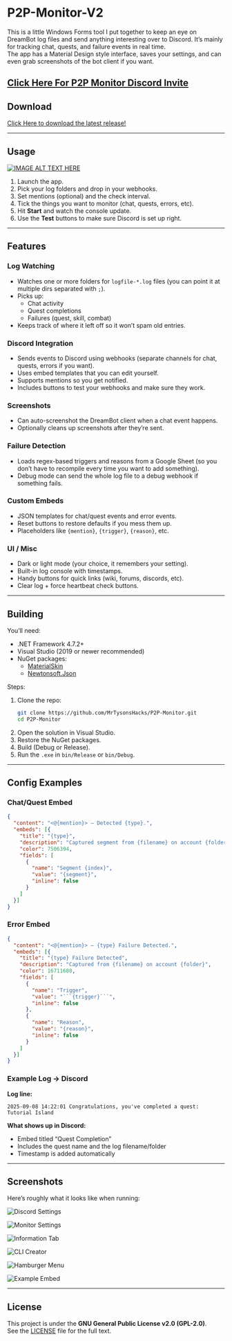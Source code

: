 # P2P-Monitor-V2

This is a little Windows Forms tool I put together to keep an eye on DreamBot log files and send anything interesting over to Discord. It’s mainly for tracking chat, quests, and failure events in real time.  
The app has a Material Design style interface, saves your settings, and can even grab screenshots of the bot client if you want.

## [Click Here For P2P Monitor Discord Invite](https://discord.gg/EpuaMTCzx5)

## Download

[Click Here to download the latest release!](https://github.com/MrTysonsHacks/P2P-Monitor/releases/latest)

---
## Usage

[![IMAGE ALT TEXT HERE](https://i.imgur.com/w24sqZM.png)](https://www.youtube.com/watch?v=52tY_gN0mcM)

1. Launch the app.  
2. Pick your log folders and drop in your webhooks.  
3. Set mentions (optional) and the check interval.  
4. Tick the things you want to monitor (chat, quests, errors, etc).  
5. Hit **Start** and watch the console update.  
6. Use the **Test** buttons to make sure Discord is set up right. 
 
---

## Features

### Log Watching
- Watches one or more folders for `logfile-*.log` files (you can point it at multiple dirs separated with `;`).
- Picks up:
  - Chat activity  
  - Quest completions  
  - Failures (quest, skill, combat)  
- Keeps track of where it left off so it won’t spam old entries.  

### Discord Integration
- Sends events to Discord using webhooks (separate channels for chat, quests, errors if you want).  
- Uses embed templates that you can edit yourself.  
- Supports mentions so you get notified.  
- Includes buttons to test your webhooks and make sure they work.  

### Screenshots
- Can auto-screenshot the DreamBot client when a chat event happens.  
- Optionally cleans up screenshots after they’re sent.  

### Failure Detection
- Loads regex-based triggers and reasons from a Google Sheet (so you don’t have to recompile every time you want to add something).  
- Debug mode can send the whole log file to a debug webhook if something fails.  

### Custom Embeds
- JSON templates for chat/quest events and error events.  
- Reset buttons to restore defaults if you mess them up.  
- Placeholders like `{mention}`, `{trigger}`, `{reason}`, etc.  

### UI / Misc
- Dark or light mode (your choice, it remembers your setting).  
- Built-in log console with timestamps.  
- Handy buttons for quick links (wiki, forums, discords, etc).  
- Clear log + force heartbeat check buttons.  

---

## Building

You’ll need:
- .NET Framework 4.7.2+  
- Visual Studio (2019 or newer recommended)  
- NuGet packages:
  - [MaterialSkin](https://github.com/IgnaceMaes/MaterialSkin)  
  - [Newtonsoft.Json](https://www.newtonsoft.com/json)  

Steps:
1. Clone the repo:
   ```bash
   git clone https://github.com/MrTysonsHacks/P2P-Monitor.git
   cd P2P-Monitor
   ```
2. Open the solution in Visual Studio.  
3. Restore the NuGet packages.  
4. Build (Debug or Release).  
5. Run the `.exe` in `bin/Release` or `bin/Debug`.  

---

## Config Examples

### Chat/Quest Embed
```json
{
  "content": "<@{mention}> – Detected {type}.",
  "embeds": [{
    "title": "{type}",
    "description": "Captured segment from {filename} on account {folder}",
    "color": 7506394,
    "fields": [
      {
        "name": "Segment {index}",
        "value": "{segment}",
        "inline": false
      }
    ]
  }]
}
```

### Error Embed
```json
{
  "content": "<@{mention}> – {type} Failure Detected.",
  "embeds": [{
    "title": "{type} Failure Detected",
    "description": "Captured from {filename} on account {folder}",
    "color": 16711680,
    "fields": [
      {
        "name": "Trigger",
        "value": "```{trigger}```",
        "inline": false
      },
      {
        "name": "Reason",
        "value": "{reason}",
        "inline": false
      }
    ]
  }]
}
```

### Example Log → Discord
**Log line:**
```
2025-09-08 14:22:01 Congratulations, you've completed a quest: Tutorial Island
```

**What shows up in Discord:**  
- Embed titled “Quest Completion”  
- Includes the quest name and the log filename/folder  
- Timestamp is added automatically  

---

## Screenshots

Here’s roughly what it looks like when running:

![Discord Settings](https://i.imgur.com/Pys43YR.png) 

![Monitor Settings](https://i.imgur.com/SXxEzay.png)  

![Information Tab](https://i.imgur.com/58pWLRP.png)  

![CLI Creator](https://i.imgur.com/n3fRtOu.png)

![Hamburger Menu](https://i.imgur.com/h3EUP8n.png)

![Example Embed](https://i.imgur.com/V31OXqe.png)

---

## License

This project is under the **GNU General Public License v2.0 (GPL-2.0)**.  
See the [LICENSE](LICENSE) file for the full text.  

